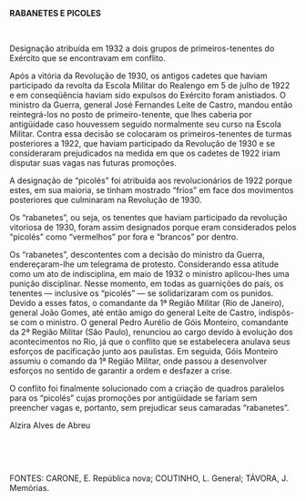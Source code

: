 **RABANETES E PICOLES**

 

Designação atribuída em 1932 a dois grupos de primeiros-tenentes do
Exército que se encontravam em conflito.

Após a vitória da Revolução de 1930, os antigos cadetes que haviam
participado da revolta da Escola Militar do Realengo em 5 de julho de
1922 e em conseqüência haviam sido expulsos do Exército foram
anistiados. O ministro da Guerra, general José Fernandes Leite de
Castro, mandou então reintegrá-los no posto de primeiro-tenente, que
lhes caberia por antigüidade caso houvessem seguido normalmente seu
curso na Escola Militar. Contra essa decisão se colocaram os
primeiros-tenentes de turmas posteriores a 1922, que haviam participado
da Revolução de 1930 e se consideraram prejudicados na medida em que os
cadetes de 1922 iriam disputar suas vagas nas futuras promoções.

A designação de “picolés” foi atribuída aos revolucionários de 1922
porque estes, em sua maioria, se tinham mostrado “frios” em face dos
movimentos posteriores que culminaram na Revolução de 1930.

Os “rabanetes”, ou seja, os tenentes que haviam participado da revolução
vitoriosa de 1930, foram assim designados porque eram considerados pelos
“picolés” como “vermelhos” por fora e “brancos” por dentro.

Os “rabanetes”, descontentes com a decisão do ministro da Guerra,
endereçaram-lhe um telegrama de protesto. Considerando essa atitude como
um ato de indisciplina, em maio de 1932 o ministro aplicou-lhes uma
punição disciplinar. Nesse momento, em todas as guarnições do país, os
tenentes — inclusive os “picolés” — se solidarizaram com os punidos.
Devido a esses fatos, o comandante da 1ª Região Militar (Rio de
Janeiro), general João Gomes, até então amigo do general Leite de
Castro, indispôs-se com o ministro. O general Pedro Aurélio de Góis
Monteiro, comandante da 2ª Região Militar (São Paulo), renunciou ao
cargo devido à evolução dos acontecimentos no Rio, já que o conflito que
se estabelecera anulava seus esforços de pacificação junto aos
paulistas. Em seguida, Góis Monteiro assumiu o comando da 1ª Região
Militar, onde passou a desenvolver esforços no sentido de garantir a
ordem e desfazer a crise.

O conflito foi finalmente solucionado com a criação de quadros paralelos
para os “picolés” cujas promoções por antigüidade se fariam sem
preencher vagas e, portanto, sem prejudicar seus camaradas “rabanetes”.

Alzira Alves de Abreu

 

 

FONTES: CARONE, E. República nova; COUTINHO, L. General; TÁVORA, J.
Memórias.

 

